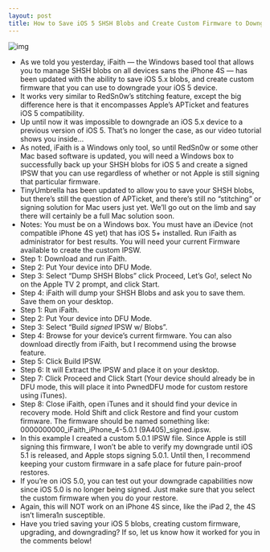 ```yaml
---
layout: post
title: How to Save iOS 5 SHSH Blobs and Create Custom Firmware to Downgrade iOS 5.x Using iFaith
---
```

![img](http://media.idownloadblog.com/wp-content/uploads/2011/12/iFaith.jpg)
* As we told you yesterday, iFaith — the Windows based tool that allows you to manage SHSH blobs on all devices sans the iPhone 4S — has been updated with the ability to save iOS 5.x blobs, and create custom firmware that you can use to downgrade your iOS 5 device.
* It works very similar to RedSn0w’s stitching feature, except the big difference here is that it encompasses Apple’s APTicket and features iOS 5 compatibility.
* Up until now it was impossible to downgrade an iOS 5.x device to a previous version of iOS 5. That’s no longer the case, as our video tutorial shows you inside…
* As noted, iFaith is a Windows only tool, so until RedSn0w or some other Mac based software is updated, you will need a Windows box to successfully back up your SHSH blobs for iOS 5 and create a signed IPSW that you can use regardless of whether or not Apple is still signing that particular firmware.
* TinyUmbrella has been updated to allow you to save your SHSH blobs, but there’s still the question of APTicket, and there’s still no “stitching” or signing solution for Mac users just yet. We’ll go out on the limb and say there will certainly be a full Mac solution soon.
* Notes: You must be on a Windows box. You must have an iDevice (not compatible iPhone 4S yet) that has iOS 5+ installed. Run iFaith as administrator for best results. You will need your current Firmware available to create the custom IPSW.
* Step 1: Download and run iFaith.
* Step 2: Put Your device into DFU Mode.
* Step 3: Select “Dump SHSH Blobs” click Proceed, Let’s Go!, select No on the Apple TV 2 prompt, and click Start.
* Step 4: iFaith will dump your SHSH Blobs and ask you to save them. Save them on your desktop.
* Step 1: Run iFaith.
* Step 2: Put Your device into DFU Mode.
* Step 3: Select “Build *signed* IPSW w/ Blobs”.
* Step 4: Browse for your device’s current firmware. You can also download directly from iFaith, but I recommend using the browse feature.
* Step 5: Click Build IPSW.
* Step 6: It will Extract the IPSW and place it on your desktop.
* Step 7: Click Proceed and Click Start (Your device should already be in DFU mode, this will place it into PwnedDFU mode for custom restore using iTunes).
* Step 8: Close iFaith, open iTunes and it should find your device in recovery mode. Hold Shift and click Restore and find your custom firmware. The firmware should be named something like: 0000000000_iFaith_iPhone_4-5.0.1 (9A405)_signed.ipsw.
* In this example I created a custom 5.0.1 IPSW file. Since Apple is still signing this firmware, I won’t be able to verify my downgrade until iOS 5.1 is released, and Apple stops signing 5.0.1. Until then, I recommend keeping your custom firmware in a safe place for future pain-proof restores.
* If you’re on iOS 5.0, you can test out your downgrade capabilities now since iOS 5.0 is no longer being signed. Just make sure that you select the custom firmware when you do your restore.
* Again, this will NOT work on an iPhone 4S since, like the iPad 2, the 4S isn’t limera1n susceptible.
* Have you tried saving your iOS 5 blobs, creating custom firmware, upgrading, and downgrading? If so, let us know how it worked for you in the comments below!


